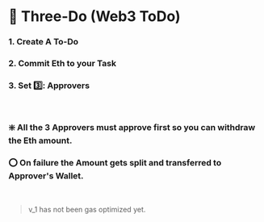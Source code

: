 # :memo: Three-Do (Web3 ToDo)
### 1. Create A To-Do 
### 2. Commit Eth to your Task
### 3. Set 3️⃣: Approvers  

</br>

### :sparkle: All the 3 Approvers must approve first so you can withdraw the Eth amount. </br>
### :o: On failure the Amount gets split and transferred to Approver's Wallet.

</br>

> v_1 has not been gas optimized yet.
